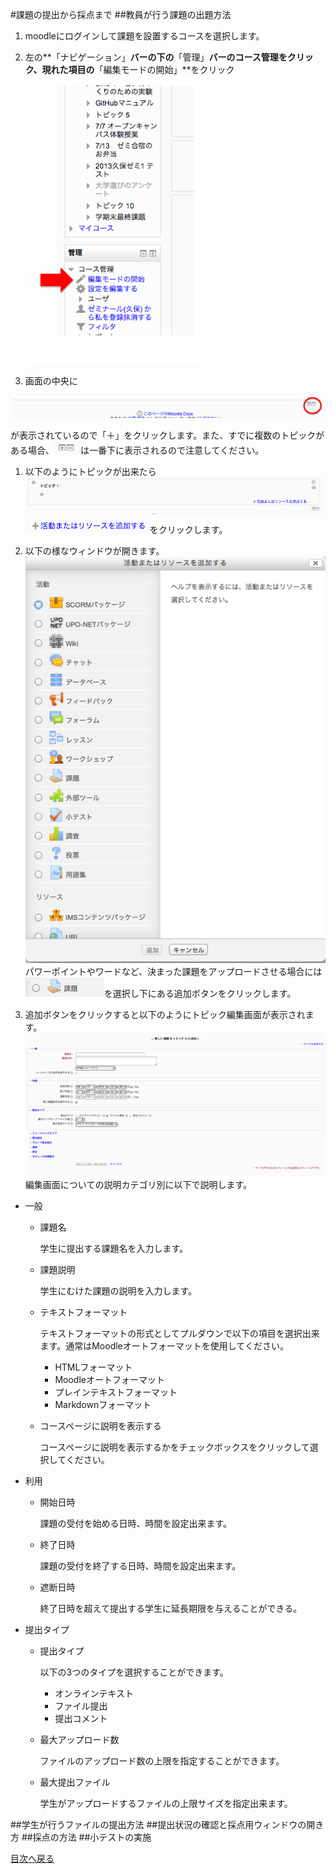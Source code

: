 #課題の提出から採点まで
##<a name="proposingQuestion">教員が行う課題の出題方法</a>

1. moodleにログインして課題を設置するコースを選択します。

1. 左の**「ナビゲーション」**バーの下の**「管理」**バーのコース管理をクリック、現れた項目の**「編集モードの開始」**をクリック
![編集モード](../image/edhitMode.png)

1. 画面の中央に

![「＋」「−」](../image/addFileEraseFile.png)
	
が表示されているので「＋」をクリックします。また、すでに複数のトピックがある場合、![「＋」「−」](../image/addFileEraseFillSmall.png)は一番下に表示されるので注意してください。

1. 以下のようにトピックが出来たら![トピックの例](../image/exampleTopic.png)
![活動またはリソースを追加する](../image/addActivity.png)をクリックします。

1. 以下の様なウィンドウが開きます。
![selectActivity](../image/selectActivity.png)
パワーポイントやワードなど、決まった課題をアップロードさせる場合には
![課題](../image/kadai.png)を選択し下にある追加ボタンをクリックします。


1. 追加ボタンをクリックすると以下のようにトピック編集画面が表示されます。
![トピック編集画面](../image/topicSetting.png)
編集画面についての説明カテゴリ別に以下で説明します。
* 一般
	* 課題名	
	
		学生に提出する課題名を入力します。
		
	* 課題説明
	
		学生にむけた課題の説明を入力します。
		
	* テキストフォーマット
	
		テキストフォーマットの形式としてプルダウンで以下の項目を選択出来ます。通常はMoodleオートフォーマットを使用してください。
		* HTMLフォーマット
		* Moodleオートフォーマット
		* プレインテキストフォーマット
		* Markdownフォーマット
			
	* コースページに説明を表示する
	
		コースページに説明を表示するかをチェックボックスをクリックして選択してください。

* 利用
	* 開始日時
	
		課題の受付を始める日時、時間を設定出来ます。
	
	* 終了日時
	
		課題の受付を終了する日時、時間を設定出来ます。
		
	* 遮断日時
	
		終了日時を超えて提出する学生に延長期限を与えることができる。
* 提出タイプ
	* 提出タイプ
		
		以下の3つのタイプを選択することができます。
		* オンラインテキスト	
		* ファイル提出
		* 提出コメント
	* 最大アップロード数
		
		ファイルのアップロード数の上限を指定することができます。
		
	* 最大提出ファイル
	
		学生がアップロードするファイルの上限サイズを指定出来ます。
	


##<a name="FileUpload">学生が行うファイルの提出方法</a>
##<a name="">提出状況の確認と採点用ウィンドウの開き方</a>
##採点の方法
##小テストの実施


[目次へ戻る](../moodleManual.md)



